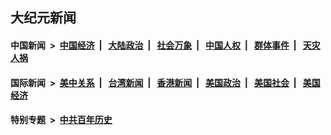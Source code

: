 ## 大纪元新闻

#### 中国新闻 &nbsp;>&nbsp; [中国经济](indexes/ncid283/README.md?12220045) &nbsp;| &nbsp; [大陆政治](indexes/ncid277/README.md?12220045) &nbsp;| &nbsp; [社会万象](indexes/ncid282/README.md?12220045) &nbsp;| &nbsp; [中国人权](indexes/ncid278/README.md?12220045) &nbsp;| &nbsp; [群体事件](indexes/ncid279/README.md?12220045) &nbsp;| &nbsp; [天灾人祸](indexes/ncid280/README.md?12220045)

#### 国际新闻 &nbsp;>&nbsp; [美中关系](indexes/nf1412576/README.md?12220045) &nbsp;| &nbsp; [台湾新闻](indexes/ncid1349361/README.md?12220045) &nbsp;| &nbsp; [香港新闻](indexes/ncid1349362/README.md?12220045) &nbsp;| &nbsp; [美国政治](indexes/ncid1078159/README.md?12220045) &nbsp;| &nbsp; [美国社会](indexes/ncid1078160/README.md?12220045) &nbsp;| &nbsp; [美国经济](indexes/ncid1078158/README.md?12220045)

#### 特别专题 &nbsp;>&nbsp; [中共百年历史](https://github.com/epoch-news/epoch-special/blob/master/README.md?12220045)  
